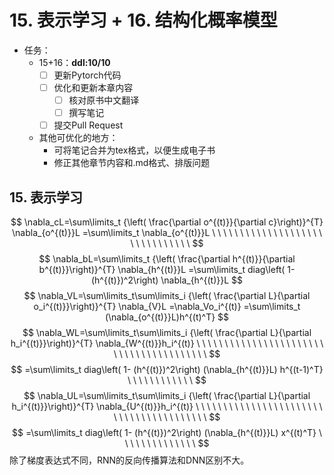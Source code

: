 # 15. 表示学习 + 16. 结构化概率模型

- 任务：
  - 15+16：**ddl:10/10**
    - [ ] 更新Pytorch代码
    - [ ] 优化和更新本章内容
      - [ ] 核对原书中文翻译
      - [ ] 撰写笔记
    - [ ] 提交Pull Request
  - 其他可优化的地方：
    - 可将笔记合并为tex格式，以便生成电子书
    - 修正其他章节内容和.md格式、排版问题

## 15. 表示学习

$$ \nabla_cL=\sum\limits_t {\left( \frac{\partial o^{(t)}}{\partial c}\right)}^{T} \nabla_{o^{(t)}}L =\sum\limits_t \nabla_{o^{(t)}}L \ \ \ \ \ \ \ \ \ \ \ \ \ \ \ \ \ \ \ \ \ \ \ \ \ \ \ \ \ \ \ $$ $$ \nabla_bL=\sum\limits_t {\left( \frac{\partial h^{(t)}}{\partial b^{(t)}}\right)}^{T} \nabla_{h^{(t)}}L =\sum\limits_t diag\left( 1- (h^{(t)})^2\right) \nabla_{h^{(t)}}L $$ $$ \nabla_VL=\sum\limits_t\sum\limits_i {\left( \frac{\partial L}{\partial o_i^{(t)}}\right)}^{T} \nabla_{V}L =\nabla_Vo_i^{(t)} =\sum\limits_t (\nabla_{o^{(t)}}L)h^{(t)^T} $$ $$ \nabla_WL=\sum\limits_t\sum\limits_i {\left( \frac{\partial L}{\partial h_i^{(t)}}\right)}^{T} \nabla_{W^{(t)}}h_i^{(t)} \ \ \ \ \ \ \ \ \ \ \ \ \ \ \ \ \ \ \ \ \ \ \ \ \ \ \ \ \ \ \ \ \ \ \ \ \ \ \ \ $$ $$ =\sum\limits_t diag\left( 1- (h^{(t)})^2\right) (\nabla_{h^{(t)}}L) h^{(t-1)^T} \ \ \ \ \ \ \ \ \ \ \ \ $$ $$ \nabla_UL=\sum\limits_t\sum\limits_i {\left( \frac{\partial L}{\partial h_i^{(t)}}\right)}^{T} \nabla_{U^{(t)}}h_i^{(t)} \ \ \ \ \ \ \ \ \ \ \ \ \ \ \ \ \ \ \ \ \ \ \ \ \ \ \ \ \ \ \ \ \ \ \ \ \ \ \ \ $$ $$ =\sum\limits_t diag\left( 1- (h^{(t)})^2\right) (\nabla_{h^{(t)}}L) x^{(t)^T} \ \ \ \ \ \ \ \ \ \ \ \ \ \ $$ 除了梯度表达式不同，RNN的反向传播算法和DNN区别不大。